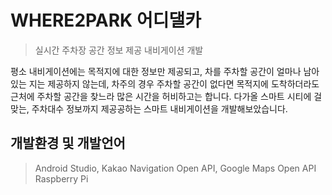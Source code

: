 # WHERE2PARK 어디댈카
> 실시간 주차장 공간 정보 제공 내비게이션 개발

평소 내비게이션에는 목적지에 대한 정보만 제공되고, 차를 주차할 공간이 얼마나 남아있는 지는 제공하지 않는데, 
차주의 경우 주차할 공간이 없다면 목적지에 도착하더라도 근처에 주차할 공간을 찾느라 많은 시간을 허비하고는 합니다. 
다가올 스마트 시티에 걸맞는, 주차대수 정보까지 제공공하는 스마트 내비게이션을 개발해보았습니다.

## 개발환경 및 개발언어
> Android Studio, Kakao Navigation Open API, Google Maps Open API
> Raspberry Pi

